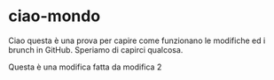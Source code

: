 # ciao-mondo

Ciao questa è una prova per capire come funzionano le modifiche ed i brunch in GitHub.
Speriamo di capirci qualcosa.

Questa è una modifica fatta da modifica 2
